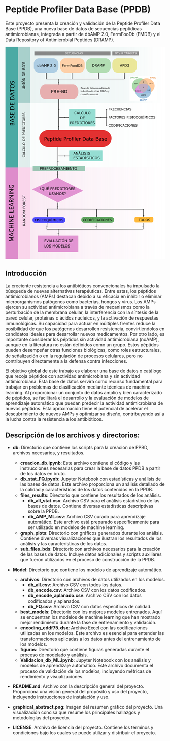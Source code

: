# Peptide Profiler Data Base (PPDB)

Este proyecto presenta la creación y validación de la Peptide Profiler Data Base (PPDB), una nueva base de datos de secuencias peptídicas antimicrobianas, integrada a partir de dbAMP 2.0, FermFooDb (FMDB) y el Data Repository of Antimicrobial Peptides (DRAMP).

![Resumen gráfico](graphical_abstract_PPDB.png)

## Introducción

La creciente resistencia a los antibióticos convencionales ha impulsado la búsqueda de nuevas alternativas terapéuticas. Entre estas, los péptidos antimicrobianos (AMPs) destacan debido a su eficacia en inhibir o eliminar microorganismos patógenos como bacterias, hongos y virus. Los AMPs ejercen su actividad antimicrobiana a través de mecanismos como la perturbación de la membrana celular, la interferencia con la síntesis de la pared celular, proteínas o ácidos nucleicos, y la activación de respuestas inmunológicas. Su capacidad para actuar en múltiples frentes reduce la posibilidad de que los patógenos desarrollen resistencia, convirtiéndolos en candidatos ideales para desarrollar nuevos medicamentos. Por otro lado, es importante considerar los péptidos sin actividad antimicrobiana (noAMP), aunque en la literatura no están definidos como un grupo. Estos péptidos pueden desempeñar otras funciones biológicas, como roles estructurales, de señalización o en la regulación de procesos celulares, pero no contribuyen directamente a la defensa contra infecciones.

El objetivo global de este trabajo es elaborar una base de datos o catálogo que recoja péptidos con actividad antimicrobiana y sin actividad antimicrobiana. Esta base de datos servirá como recurso fundamental para trabajar en problemas de clasificación mediante técnicas de machine learning. Al proporcionar un conjunto de datos amplio y bien caracterizado de péptidos, se facilitará el desarrollo y la evaluación de modelos de aprendizaje automático que puedan predecir la actividad antimicrobiana de nuevos péptidos. Esta aproximación tiene el potencial de acelerar el descubrimiento de nuevos AMPs y optimizar su diseño, contribuyendo así a la lucha contra la resistencia a los antibióticos.

## Descripción de los archivos y directorios:

- **db**: Directorio que contiene los scripts para la creación de PPBD, archivos necesarios, y resultados.
  - **creacion_db.ipynb**: Este archivo contiene el código y las instrucciones necesarias para crear la base de datos PPDB a partir de los datos en bruto.
  - **db_stat_FQ.ipynb**: Jupyter Notebook con estadísticas y análisis de las bases de datos. Este archivo proporciona un análisis detallado de la calidad y características de los datos contenidos en la PPDB.
  - **files_results**: Directorio que contiene los resultados de los análisis.
    - **db_all_stat.csv**: Archivo CSV para el análisis estadístico de las bases de datos. Contiene diversas estadísticas descriptivas sobre la PPDB.
    - **db_AMP_ML.csv**: Archivo CSV curado para aprendizaje automático. Este archivo está preparado específicamente para ser utilizado en modelos de machine learning.
  - **graph_plots**: Directorio con gráficos generados durante los análisis. Contiene diversas visualizaciones que ilustran los resultados de los análisis y las características de los datos.
  - **sub_files_bds**: Directorio con archivos necesarios para la creación de las bases de datos. Incluye datos adicionales y scripts auxiliares que fueron utilizados en el proceso de construcción de la PPDB.

- **Model**: Directorio que contiene los modelos de aprendizaje automático.
  - **archivos**: Directorio con archivos de datos utilizados en los modelos.
    - **db_all.csv**: Archivo CSV con todos los datos.
    - **db_encode.csv**: Archivo CSV con los datos codificados.
    - **db_encode_aplanado.csv**: Archivo CSV con los datos codificados y aplanados.
    - **db_FQ.csv**: Archivo CSV con datos específicos de calidad.
  - **best_models**: Directorio con los mejores modelos entrenados. Aquí se encuentran los modelos de machine learning que han mostrado mejor rendimiento durante la fase de entrenamiento y validación.
  - **encoding_eddf75.xlsx**: Archivo Excel con las codificaciones utilizadas en los modelos. Este archivo es esencial para entender las transformaciones aplicadas a los datos antes del entrenamiento de los modelos.
  - **figuras**: Directorio que contiene figuras generadas durante el proceso de modelado y análisis.
  - **Validacion_db_ML.ipynb**: Jupyter Notebook con los análisis y modelos de aprendizaje automático. Este archivo documenta el proceso de validación de los modelos, incluyendo métricas de rendimiento y visualizaciones.

- **README.md**: Archivo con la descripción general del proyecto. Proporciona una visión general del propósito y uso del proyecto, incluyendo instrucciones de instalación y uso.
- **graphical_abstract.png**: Imagen del resumen gráfico del proyecto. Una visualización concisa que resume los principales hallazgos y metodologías del proyecto.
- **LICENSE**: Archivo de licencia del proyecto. Contiene los términos y condiciones bajo los cuales se puede utilizar y distribuir el proyecto.

